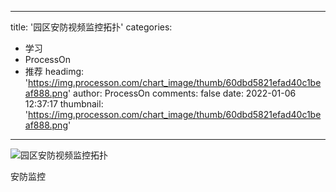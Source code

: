 
---
title: '园区安防视频监控拓扑'
categories: 
 - 学习
 - ProcessOn
 - 推荐
headimg: 'https://img.processon.com/chart_image/thumb/60dbd5821efad40c1beaf888.png'
author: ProcessOn
comments: false
date: 2022-01-06 12:37:17
thumbnail: 'https://img.processon.com/chart_image/thumb/60dbd5821efad40c1beaf888.png'
---

<div>   
<img class="thumb" alt="园区安防视频监控拓扑" src="https://img.processon.com/chart_image/thumb/60dbd5821efad40c1beaf888.png" referrerpolicy="no-referrer">
<p>安防监控
</p>  
</div>
            